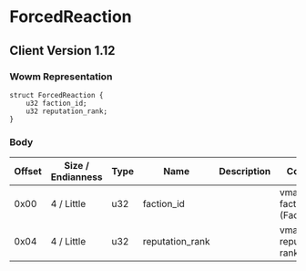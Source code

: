 # ForcedReaction

## Client Version 1.12

### Wowm Representation
```rust,ignore
struct ForcedReaction {
    u32 faction_id;
    u32 reputation_rank;
}
```
### Body

| Offset | Size / Endianness | Type | Name | Description | Comment |
| ------ | ----------------- | ---- | ---- | ----------- | ------- |
| 0x00 | 4 / Little | u32 | faction_id |  | vmangos: faction_id (Faction.dbc) |
| 0x04 | 4 / Little | u32 | reputation_rank |  | vmangos: reputation rank |

